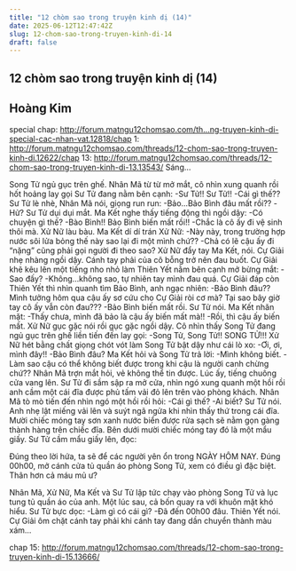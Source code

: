 ```yaml
---
title: "12 chòm sao trong truyện kinh dị (14)"
date: 2025-06-12T12:47:42Z
slug: 12-chom-sao-trong-truyen-kinh-di-14
draft: false
---
```


## 12 chòm sao trong truyện kinh dị (14)

## Hoàng Kim

special chap: http://forum.matngu12chomsao.com/th...ng-truyen-kinh-di-special-cac-nhan-vat.12818/chap 1: http://forum.matngu12chomsao.com/threads/12-chom-sao-trong-truyen-kinh-di.12622/chap 13: http://forum.matngu12chomsao.com/threads/12-chom-sao-trong-truyen-kinh-di-13.13543/ 
Sáng…
 
Song Tử ngủ gục trên ghế. Nhân Mã từ từ mở mắt, cô nhìn xung quanh rồi hốt hoảng lay gọi Sư Tử đang nằm bên cạnh:
-Sư Tử!! Sư Tử!!
-Cái gì thế??
Sư Tử lè nhè, Nhân Mã nói, giọng run run:
-Bảo…Bảo Bình đâu mất rồi??
-Hử?
Sư Tử dụi dụi mắt. Ma Kết nghe thấy tiếng động thì ngồi dậy:
-Có chuyện gì thế?
-Bào Bình!! Bảo Bình biến mất rồi!!
-Chắc là cô ấy đi vệ sinh thôi mà.
Xử Nữ làu bàu. Ma Kết dí dí trán Xử Nữ:
-Này này, trong trường hợp nước sôi lửa bỏng thế này sao lại đi một mình chứ??
-Chả có lẽ cậu ấy đi “nặng” cũng phải gọi người đi theo sao?
Xử Nữ đẩy tay Ma Kết, nói. Cự Giải nhẹ nhàng ngồi dậy. Cánh tay phải của cô bỗng trở nên đau buốt. Cự Giải khẽ kêu lên một tiếng nho nhỏ làm Thiên Yết nằm bên cạnh mở bừng mắt:
-Sao đấy?
-Không…không sao, tự nhiên tay mình đau quá.
Cự Giải đáp còn Thiên Yết thì nhìn quanh tìm Bảo Bình, anh ngạc nhiên:
-Bảo Bình đâu?? Mình tưởng hôm qua cậu ấy sơ cứu cho Cự Giải ròi cơ mà? Tại sao bây giờ tay cô ấy vẫn còn đau???
-Bảo Bình biến mất rồi. 
Sư Tử nói. Ma Kết nhăn mặt:
-Thấy chưa, mình đã bảo là cậu ấy biến mất mà!!
-Rồi, thì cậu ấy biến mất.
Xử Nữ gục gặc nói rồi gục gặc ngồi dậy. Cô nhìn thấy Song Tử đang ngủ gục trên ghế liền tiến đến lay gọi:
-Song Tử, Song Tử!! SONG TỬ!!!
Xử Nữ hét bằng chất giọng chót vót làm Song Tử bật dậy như cái lò xo:
-Ơi, ơi, mình đây!!
-Bảo Bình đâu?
Ma Kết hỏi và Song Tử trả lời:
-Mình không biết.
-Làm sao cậu có thể không biết được trong khi cậu là người canh chừng chứ??
Nhân Mã trợn mắt hỏi, vẻ không thể tin được. Lúc ấy, tiếng chuông cửa vang lên. Sư Tử đi sầm sập ra mở cửa, nhìn ngó xung quanh một hồi rồi anh cầm một cái đĩa được phủ tấm vải đỏ lên trên vào phòng khách. Nhân Mã tò mò tiến đến nhìn ngó một hồi rồi hỏi:
-Cái gì thế?
-Ai biết?
Sư Tử nói. Anh nhẹ lật miếng vải lên và suýt ngã ngửa khi nhìn thấy thứ trong cái đĩa. Mười chiếc móng tay sơn xanh nước biển được rửa sạch sẽ nằm gọn gàng thành hàng trên chiếc đĩa. Bên dưới mười chiếc móng tay đó là một mẩu giấy. Sư Tử cầm mẩu giấy lên, đọc:
 
Đúng theo lời hứa, ta sẽ để các người yên ổn trong NGÀY HÔM NAY. Đúng 00h00, mở cánh cửa tủ quần áo phòng Song Tử, xem có điều gì đặc biệt. Thân hơn cả máu mủ ư?
 
Nhân Mã, Xử Nữ, Ma Kết và Sư Tử lập tức chạy vào phòng Song Tử và lục tung tủ quần áo của anh. Một lúc sau, cả bốn quay ra với khuôn mặt khó hiểu. Sư Tử bực dọc:
-Làm gì có cái gì?
-Đã đến 00h00 đâu.
Thiên Yết nói. Cự Giải ôm chặt cánh tay phải khi cánh tay đang dần chuyển thành màu xám...
 

chap 15: http://forum.matngu12chomsao.com/threads/12-chom-sao-trong-truyen-kinh-di-15.13666/